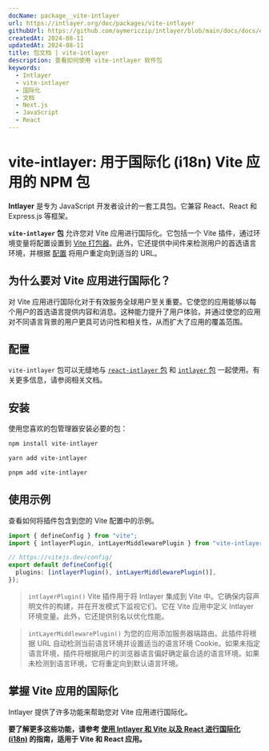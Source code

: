 ```yaml
---
docName: package__vite-intlayer
url: https://intlayer.org/doc/packages/vite-intlayer
githubUrl: https://github.com/aymericzip/intlayer/blob/main/docs/docs/en/packages/vite-intlayer/index.md
createdAt: 2024-08-11
updatedAt: 2024-08-11
title: 包文档 | vite-intlayer
description: 查看如何使用 vite-intlayer 软件包
keywords:
  - Intlayer
  - vite-intlayer
  - 国际化
  - 文档
  - Next.js
  - JavaScript
  - React
---
```


# vite-intlayer: 用于国际化 (i18n) Vite 应用的 NPM 包

**Intlayer** 是专为 JavaScript 开发者设计的一套工具包。它兼容 React、React 和 Express.js 等框架。

**`vite-intlayer` 包** 允许您对 Vite 应用进行国际化。它包括一个 Vite 插件，通过环境变量将配置设置到 [Vite 打包器](https://vitejs.dev/guide/why.html#why-bundle-for-production)。此外，它还提供中间件来检测用户的首选语言环境，并根据 [配置](https://github.com/aymericzip/intlayer/blob/main/docs/docs/zh/configuration.md) 将用户重定向到适当的 URL。

## 为什么要对 Vite 应用进行国际化？

对 Vite 应用进行国际化对于有效服务全球用户至关重要。它使您的应用能够以每个用户的首选语言提供内容和消息。这种能力提升了用户体验，并通过使您的应用对不同语言背景的用户更具可访问性和相关性，从而扩大了应用的覆盖范围。

## 配置

`vite-intlayer` 包可以无缝地与 [`react-intlayer` 包](https://github.com/aymericzip/intlayer/blob/main/docs/docs/zh/packages/react-intlayer/index.md) 和 [`intlayer` 包](https://github.com/aymericzip/intlayer/blob/main/docs/docs/zh/packages/intlayer/index.md) 一起使用。有关更多信息，请参阅相关文档。

## 安装

使用您喜欢的包管理器安装必要的包：

```bash packageManager="npm"
npm install vite-intlayer
```

```bash packageManager="yarn"
yarn add vite-intlayer
```

```bash packageManager="pnpm"
pnpm add vite-intlayer
```

## 使用示例

查看如何将插件包含到您的 Vite 配置中的示例。

```typescript fileName="vite.config.ts"
import { defineConfig } from "vite";
import { intlayerPlugin, intLayerMiddlewarePlugin } from "vite-intlayer";

// https://vitejs.dev/config/
export default defineConfig({
  plugins: [intlayerPlugin(), intLayerMiddlewarePlugin()],
});
```

> `intlayerPlugin()` Vite 插件用于将 Intlayer 集成到 Vite 中。它确保内容声明文件的构建，并在开发模式下监视它们。它在 Vite 应用中定义 Intlayer 环境变量。此外，它还提供别名以优化性能。

> `intLayerMiddlewarePlugin()` 为您的应用添加服务器端路由。此插件将根据 URL 自动检测当前语言环境并设置适当的语言环境 Cookie。如果未指定语言环境，插件将根据用户的浏览器语言偏好确定最合适的语言环境。如果未检测到语言环境，它将重定向到默认语言环境。

## 掌握 Vite 应用的国际化

Intlayer 提供了许多功能来帮助您对 Vite 应用进行国际化。

**要了解更多这些功能，请参考 [使用 Intlayer 和 Vite 以及 React 进行国际化 (i18n)](https://github.com/aymericzip/intlayer/blob/main/docs/docs/zh/intlayer_with_vite+react.md) 的指南，适用于 Vite 和 React 应用。**
